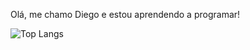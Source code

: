 Olá, me chamo Diego e estou aprendendo a programar!

![Top Langs](https://github-readme-stats.vercel.app/api/top-langs/?username=DiegoNatanOrefice&layout=compact)
